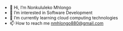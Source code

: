 - 👋 Hi, I’m Nonkululeko Mhlongo 
- 👀 I’m interested in Software Development 
- 🌱 I’m currently learning cloud computing technologies 
- 📫 How to reach me nmhlongo880@gmail.com 

